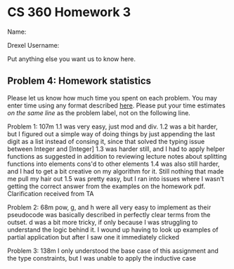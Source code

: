 # CS 360 Homework 3

Name:  

Drexel Username:  

Put anything else you want us to know here.

## Problem 4: Homework statistics

Please let us know how much time you spent on each problem. You may enter time using any format described [here](https://github.com/wroberts/pytimeparse). Please put your time estimates *on the same line* as the problem label, not on the following line.

Problem 1: 107m
1.1 was very easy, just mod and div.
1.2 was a bit harder, but I figured out a simple way of doing things by just appending the last digit as a list instead of consing it, since that solved the typing issue between Integer and [Integer]
1.3 was harder still, and I had to apply helper functions as suggested in addition to reviewing lecture notes about splitting functions into elements cons'd to other elements
1.4 was also still harder, and I had to get a bit creative on my algorithm for it. Still nothing that made me pull my hair out
1.5 was pretty easy, but I ran into issues where I wasn't getting the correct answer from the examples on the homework pdf. Clarification received from TA 

Problem 2: 68m
pow, g, and h were all very easy to implement as their pseudocode was basically described in perfectly clear terms from the outset.
d was a bit more tricky, if only because I was struggling to understand the logic behind it. I wound up having to look up examples of partial application but after I saw one it immediately clicked

Problem 3: 138m
I only understood the base case of this assignment and the type constraints, but I was unable to apply the inductive case

